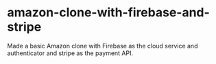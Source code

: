 # amazon-clone-with-firebase-and-stripe
Made a basic Amazon clone with Firebase as the cloud service and authenticator and stripe as the payment API. 

